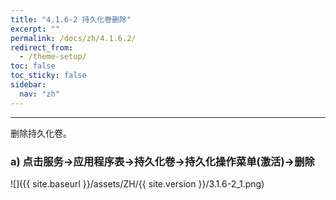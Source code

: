 ```yaml
---
title: "4.1.6-2 持久化卷删除"
excerpt: ""
permalink: /docs/zh/4.1.6.2/
redirect_from:
  - /theme-setup/
toc: false
toc_sticky: false
sidebar:
  nav: "zh"
---
```


---
删除持久化卷。

### a\) 点击服务→应用程序表→持久化卷→持久化操作菜单(激活)→删除
![]({{ site.baseurl }}/assets/ZH/{{ site.version }}/3.1.6-2_1.png)
